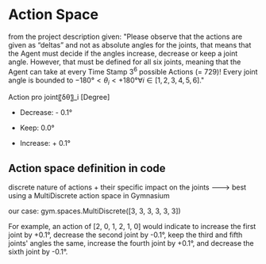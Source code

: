 
# Action Space

from the project description given:
"Please observe that the actions are given as “deltas” and not as absolute angles for the joints, that means that the Agent must decide if the angles increase, decrease or keep a joint angle. However, that must be defined for all six joints, meaning that the Agent can take at every Time Stamp $3^6$ possible Actions (= 729)! Every joint angle is bounded to $-180°<θ_i<+180°  ∀i∈[1,2,3,4,5,6]$."

Action pro joint〖δθ〗_i [Degree]

- Decrease: - 0.1°

- Keep: 0.0°

- Increase: + 0.1°

## Action space definition in code

discrete nature of actions + their specific impact on the joints
--->  best using a MultiDiscrete action space in Gymnasium

our case:
gym.spaces.MultiDiscrete([3, 3, 3, 3, 3, 3])

For example, an action of [2, 0, 1, 2, 1, 0] would indicate to increase the first joint by +0.1°, decrease the second joint by -0.1°, keep the third and fifth joints' angles the same, increase the fourth joint by +0.1°, and decrease the sixth joint by -0.1°.
